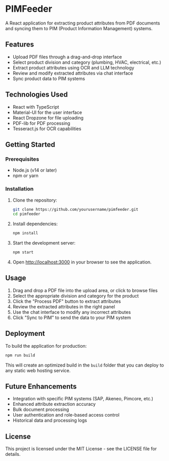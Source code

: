 # PIMFeeder

A React application for extracting product attributes from PDF documents and syncing them to PIM (Product Information Management) systems.

## Features

- Upload PDF files through a drag-and-drop interface
- Select product division and category (plumbing, HVAC, electrical, etc.)
- Extract product attributes using OCR and LLM technology
- Review and modify extracted attributes via chat interface
- Sync product data to PIM systems

## Technologies Used

- React with TypeScript
- Material-UI for the user interface
- React Dropzone for file uploading
- PDF-lib for PDF processing
- Tesseract.js for OCR capabilities

## Getting Started

### Prerequisites

- Node.js (v14 or later)
- npm or yarn

### Installation

1. Clone the repository:
   ```bash
   git clone https://github.com/yourusername/pimfeeder.git
   cd pimfeeder
   ```

2. Install dependencies:
   ```bash
   npm install
   ```

3. Start the development server:
   ```bash
   npm start
   ```

4. Open [http://localhost:3000](http://localhost:3000) in your browser to see the application.

## Usage

1. Drag and drop a PDF file into the upload area, or click to browse files
2. Select the appropriate division and category for the product
3. Click the "Process PDF" button to extract attributes
4. Review the extracted attributes in the right panel
5. Use the chat interface to modify any incorrect attributes
6. Click "Sync to PIM" to send the data to your PIM system

## Deployment

To build the application for production:

```bash
npm run build
```

This will create an optimized build in the `build` folder that you can deploy to any static web hosting service.

## Future Enhancements

- Integration with specific PIM systems (SAP, Akeneo, Pimcore, etc.)
- Enhanced attribute extraction accuracy
- Bulk document processing
- User authentication and role-based access control
- Historical data and processing logs

## License

This project is licensed under the MIT License - see the LICENSE file for details.
